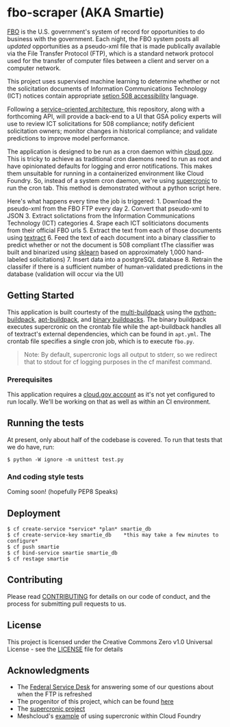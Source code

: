 # fbo-scraper (AKA Smartie)
[FBO](https://www.fbo.gov/) is the U.S. government's system of record for opportunities to do business with the government. Each night, the FBO system posts all _updated_ opportunities as a pseudo-xml file that is made publically available via the File Transfer Protocol (FTP), which is a standard network protocol used for the transfer of computer files between a client and server on a computer network.

This project uses supervised machine learning to determine whether or not the solicitation documents of Information Communications Technology (ICT) notices contain appropriate [setion 508 accessibility](https://www.section508.gov/) language.

Following a [service-oriented architecture](https://en.wikipedia.org/wiki/Service-oriented_architecture), this repository, along with a forthcoming API, will provide a back-end to a UI that GSA policy experts will use to review ICT solicitations for 508 compliance; notify deficient solicitation owners; monitor changes in historical compliance; and validate predictions to improve model performance.

The application is designed to be run as a cron daemon within [cloud.gov](https://cloud.gov/). This is tricky to achieve as traditional cron daemons need to run as root and have opinionated defaults for logging and error notifications. This makes them unsuitable for running in a containerized environment like Cloud Foundry. So, instead of a system cron daemon, we're using [supercronic](https://github.com/aptible/supercronic) to run the cron tab. This method is demonstrated without a python script here.


Here's what happens every time the job is triggered:
    1. Download the pseudo-xml from the FBO FTP every day
    2. Convert that pseudo-xml to JSON
    3. Extract solictations from the Information Communications Technology (ICT) categories
    4. Srape each ICT soliticiatons documents from their official FBO urls
    5. Extract the text from each of those documents using [textract](https://github.com/deanmalmgren/textract)
    6. Feed the text of each document into a binary classifier to predict whether or not the document is 508 compliant tThe classifier was built and binarized using [sklearn](https://github.com/scikit-learn/scikit-learn) based on approximately 1,000 hand-labeled solicitations)
    7. Insert data into a postgreSQL database
    8. Retrain the classifer if there is a sufficient number of human-validated predictions in the database (validation will occur via the UI)
    

## Getting Started
This application is built courtesty of the [multi-buildpack](https://github.com/cloudfoundry-attic/multi-buildpack) using the [python-buildpack](https://github.com/cloudfoundry/python-buildpack), [apt-buildpack](https://github.com/cloudfoundry/apt-buildpack), and [binary buildpacks](https://github.com/cloudfoundry/binary-buildpack). The binary buildpack executes supercronic on the crontab file while the apt-buildback handles all of textract's external dependencies, which can be found in `apt.yml`. The crontab file specifies a single cron job, which is to execute `fbo.py`. 

>Note: By default, supercronic logs all output to stderr, so we redirect that to stdout for cf logging purposes in the cf manifest command.


### Prerequisites
This application requires a [cloud.gov account](https://cloud.gov/docs/getting-started/accounts/) as it's not yet configured to run locally. We'll be working on that as well as within an CI environment.


## Running the tests

At present, only about half of the codebase is covered. To run that tests that we do have, run:

`$ python -W ignore -m unittest test.py`

### And coding style tests

Coming soon! (hopefully PEP8 Speaks)

## Deployment


```
$ cf create-service *service* *plan* smartie_db  
$ cf create-service-key smartie_db    *this may take a few minutes to configure*  
$ cf push smartie  
$ cf bind-service smartie smartie_db  
$ cf restage smartie
```  

## Contributing

Please read [CONTRIBUTING](https://github.com/GSA/fbo-scraper/blob/master/.github/CONTRIBUTING.MD) for details on our code of conduct, and the process for submitting pull requests to us.

## License

This project is licensed under the Creative Commons Zero v1.0 Universal License - see the [LICENSE](https://github.com/GSA/fbo-scraper/blob/master/.github/LICENSE) file for details

## Acknowledgments
 - The [Federal Service Desk](https://www.fsd.gov/fsd-gov/home.do) for answering some of our questions about when the FTP is refreshed
 - The progenitor of this project, which can be found [here](https://github.com/jtexnl/FBOProcurementScan)
 - The [supercronic project](https://github.com/aptible/supercronic)
 - Meshcloud's [example](https://github.com/Meshcloud/cf-cron) of using supercronic within Cloud Foundry

